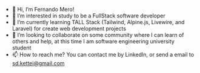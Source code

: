 - 👋 Hi, I’m Fernando Mero!
- 👀 I’m interested in study to be a FullStack software developer
- 🌱 I’m currently learning TALL Stack (Tailwind, Alpine.js, Livewire, and Laravel) for create web development projects
- 💞️ I’m looking to collaborate on some community where I can learn of others and help, at this time I am software engineering university student
- 📫 How to reach me? You can contact me by LinkedIn, or send a email to sd.kettei@gmail.com

<!---
KetteiPrOt/KetteiPrOt is a ✨ special ✨ repository because its `README.md` (this file) appears on your GitHub profile.
You can click the Preview link to take a look at your changes.
--->
